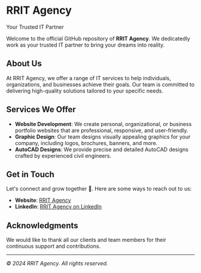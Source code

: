 # RRIT Agency
Your Trusted IT Partner


Welcome to the official GitHub repository of **RRIT Agency**. We dedicatedly work as your trusted IT partner to bring your dreams into reality.

## About Us
At RRIT Agency, we offer a range of IT services to help individuals, organizations, and businesses achieve their goals. Our team is committed to delivering high-quality solutions tailored to your specific needs.

## Services We Offer
- **Website Development**: We create personal, organizational, or business portfolio websites that are professional, responsive, and user-friendly.
- **Graphic Design**: Our team designs visually appealing graphics for your company, including logos, brochures, banners, and more.
- **AutoCAD Designs**: We provide precise and detailed AutoCAD designs crafted by experienced civil engineers.

## Get in Touch
Let's connect and grow together 🫶. Here are some ways to reach out to us:

- **Website**: [RRIT Agency](https://rritagency.github.io/rrit_web)
- **LinkedIn**: [RRIT Agency on LinkedIn](https://www.linkedin.com/company/rrit-agency) <!-- Replace with actual LinkedIn page URL -->


## Acknowledgments
We would like to thank all our clients and team members for their continuous support and contributions.

---

*© 2024 RRIT Agency. All rights reserved.*

